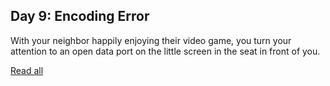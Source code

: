 ## Day 9: Encoding Error

With your neighbor happily enjoying their video game, you turn your attention to an open data port on the little screen in the seat in front of you.

[Read all](https://adventofcode.com/2020/day/9)

